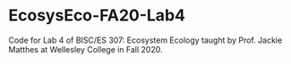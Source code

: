 # EcosysEco-FA20-Lab4
Code for Lab 4 of BISC/ES 307: Ecosystem Ecology taught by Prof. Jackie Matthes at Wellesley College in Fall 2020.
